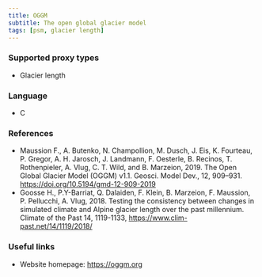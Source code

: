```yaml
---
title: OGGM
subtitle: The open global glacier model
tags: [psm, glacier length]
---
```


### Supported proxy types

+ Glacier length

### Language

+ C

### References

+ Maussion F., A. Butenko, N. Champollion, M. Dusch, J. Eis, K. Fourteau, P. Gregor, A. H. Jarosch, J. Landmann, F. Oesterle, B. Recinos, T. Rothenpieler, A. Vlug, C. T. Wild, and B. Marzeion, 2019. The Open Global Glacier Model (OGGM) v1.1. Geosci. Model Dev., 12, 909–931. <https://doi.org/10.5194/gmd-12-909-2019>
+ Goosse H., P.Y-Barriat, Q. Dalaiden, F. Klein, B. Marzeion, F. Maussion, P. Pellucchi, A. Vlug, 2018. Testing the consistency between changes in simulated climate and Alpine glacier length over the past millennium. Climate of the Past 14, 1119-1133, <https://www.clim-past.net/14/1119/2018/>


### Useful links
+ Website homepage: <https://oggm.org>
